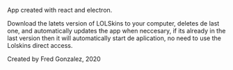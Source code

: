 App created with react and electron.

Download the latets version of LOLSkins to your computer, deletes de last one, and automatically updates the app when neccesary, if its already in the last version then it will automatically start de aplication, no need to use the Lolskins direct access.

Created by Fred Gonzalez, 2020
